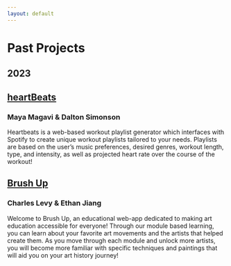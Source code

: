 ```yaml
---
layout: default
---
```


# Past Projects

## 2023

## [heartBeats](https://heartbeatsapp.netlify.app/)
### Maya Magavi & Dalton Simonson

Heartbeats is a web-based workout playlist generator which interfaces with Spotify to create unique workout playlists tailored to your needs. Playlists are based on the user’s music preferences, desired genres, workout length, type, and intensity, as well as projected heart rate over the course of the workout!

## [Brush Up](https://brush-up.netlify.app/)
### Charles Levy & Ethan Jiang

Welcome to Brush Up, an educational web-app dedicated to making art education accessible for everyone! Through our module based learning, you can learn about your favorite art movements and the artists that helped create them. As you move through each module and unlock more artists, you will become more familiar with specific techniques and paintings that will aid you on your art history journey!

